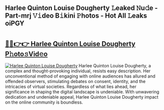 ## Harlee Quinton Louise Dougherty 𝙻eaked 𝙽u𝚍e - Part-mrj 𝚅𝚒deo B𝚒kini 𝙿hotos - Hot All 𝙻eaks oiPGY

# <h2><a href="http://ld74r7c.urlbe.top/?page=Harlee+Quinton+Louise+Dougherty">🔗🔗👉👉 Harlee Quinton Louise Dougherty P𝚑oto𝚜Vid𝚎o</a></h2>

[![Harlee Quinton Louise Dougherty](https://i.imgur.com/eBuTRDB.gif)](http://ld74r7c.urlbe.top/?page=Harlee+Quinton+Louise+Dougherty)
Harlee Quinton Louise Dougherty, a complex and thought-provoking individual, resists easy description. Her unconventional method of engaging with online audiences has allured and offended observers, stimulating debates on consent, identity, and the intricacies of virtual societies. Regardless of what lies ahead, her significance in shaping the digital landscape is undeniable. With unwavering dedication and undeniable appeal, Harlee Quinton Louise Dougherty impact on the online community is boundless.
